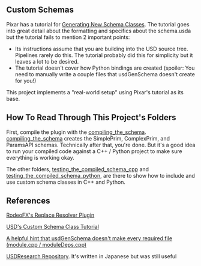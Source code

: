 ## Custom Schemas
Pixar has a tutorial for [Generating New Schema Classes](https://graphics.pixar.com/usd/docs/Generating-New-Schema-Classes.html).
The tutorial goes into great detail about the formatting and specifics
about the schema.usda but the tutorial fails to mention 2 important points:

- Its instructions assume that you are building into the USD source
tree. Pipelines rarely do this. The tutorial probably did this for
simplicity but it leaves a lot to be desired.
- The tutorial doesn't cover how Python bindings are created (spoiler:
You need to manually write a couple files that usdGenSchema doesn't create for you!)

This project implements a "real-world setup" using Pixar's tutorial as its base.


## How To Read Through This Project's Folders
First, compile the plugin with the
[compiling_the_schema](compiling_the_schema).
[compiling_the_schema](compiling_the_schema) creates the SimplePrim,
ComplexPrim, and ParamsAPI schemas. Technically after that, you're done.
But it's a good idea to run your compiled code against a C++ / Python
project to make sure everything is working okay.

The other folders, [testing_the_compiled_schema_cpp](testing_the_compiled_schema_cpp)
and [testing_the_compiled_schema_python](testing_the_compiled_schema_python),
are there to show how to include and use custom schema classes in C++ and Python.


## References
[RodeoFX's Replace Resolver Plugin](https://github.com/rodeofx/rdo_replace_resolver)

[USD's Custom Schema Class Tutorial](https://graphics.pixar.com/usd/docs/Generating-New-Schema-Classes.html)

[A helpful hint that usdGenSchema doesn't make every required file (module.cpp / moduleDeps.cpp)](https://groups.google.com/d/msg/usd-interest/r0j0l-aJ5Ok/hAdy-ZkWGQAJ)

[USDResearch Repository](https://github.com/SFukuoka1227/USDResearch/tree/master/schema). It's written in Japanese but was still useful
